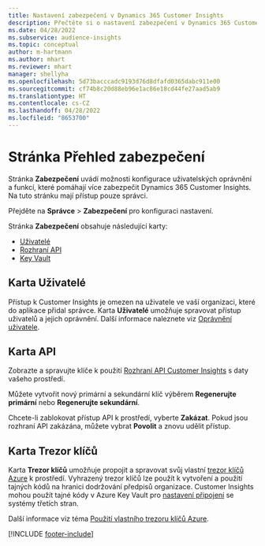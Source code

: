 ```yaml
---
title: Nastavení zabezpečení v Dynamics 365 Customer Insights
description: Přečtěte si o nastavení zabezpečení v Dynamics 365 Customer Insights.
ms.date: 04/28/2022
ms.subservice: audience-insights
ms.topic: conceptual
author: m-hartmann
ms.author: mhart
ms.reviewer: mhart
manager: shellyha
ms.openlocfilehash: 5d73bacccadc9193d76d8dfafd0365dabc911e00
ms.sourcegitcommit: cf74b8c20d88eb96e1ac86e18cd44fe27aad5ab9
ms.translationtype: HT
ms.contentlocale: cs-CZ
ms.lasthandoff: 04/28/2022
ms.locfileid: "8653700"
---
```

# <a name="security-overview-page"></a>Stránka Přehled zabezpečení

Stránka **Zabezpečení** uvádí možnosti konfigurace uživatelských oprávnění a funkcí, které pomáhají více zabezpečit Dynamics 365 Customer Insights. Na tuto stránku mají přístup pouze správci. 

Přejděte na **Správce** > **Zabezpečení** pro konfiguraci nastavení.

Stránka **Zabezpečení** obsahuje následující karty:
- [Uživatelé](#users-tab)
- [Rozhraní API](#apis-tab)
- [Key Vault](#key-vault-tab)

## <a name="users-tab"></a>Karta Uživatelé

Přístup k Customer Insights je omezen na uživatele ve vaší organizaci, které do aplikace přidal správce. Karta **Uživatelé** umožňuje spravovat přístup uživatelů a jejich oprávnění. Další informace naleznete viz [Oprávnění uživatele](permissions.md).

## <a name="apis-tab"></a>Karta API

Zobrazte a spravujte klíče k použití [Rozhraní API Customer Insights](apis.md) s daty vašeho prostředí.

Můžete vytvořit nový primární a sekundární klíč výběrem **Regenerujte primární** nebo **Regenerujte sekundární**. 

Chcete-li zablokovat přístup API k prostředí, vyberte **Zakázat**. Pokud jsou rozhraní API zakázána, můžete vybrat **Povolit** a znovu udělit přístup.

## <a name="key-vault-tab"></a>Karta Trezor klíčů

Karta **Trezor klíčů** umožňuje propojit a spravovat svůj vlastní [trezor klíčů Azure](/azure/key-vault/general/basic-concepts) k prostředí.
Vyhrazený trezor klíčů lze použít k vytvoření a použití tajných kódů na hranici dodržování předpisů organizace. Customer Insights mohou použít tajné kódy v Azure Key Vault pro [nastavení připojení](connections.md) se systémy třetích stran.

Další informace viz téma [Použití vlastního trezoru klíčů Azure](use-azure-key-vault.md).


[!INCLUDE [footer-include](includes/footer-banner.md)]
